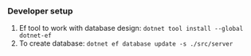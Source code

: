 ### Developer setup
1. Ef tool to work with database design: `dotnet tool install --global dotnet-ef`
1. To create database: `dotnet ef database update -s ./src/server`
